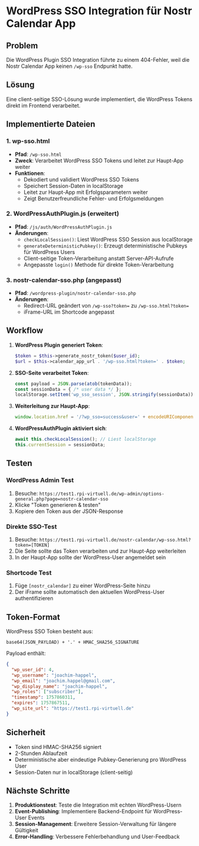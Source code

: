 # WordPress SSO Integration für Nostr Calendar App

## Problem
Die WordPress Plugin SSO Integration führte zu einem 404-Fehler, weil die Nostr Calendar App keinen `/wp-sso` Endpunkt hatte.

## Lösung
Eine client-seitige SSO-Lösung wurde implementiert, die WordPress Tokens direkt im Frontend verarbeitet.

## Implementierte Dateien

### 1. wp-sso.html
- **Pfad**: `/wp-sso.html` 
- **Zweck**: Verarbeitet WordPress SSO Tokens und leitet zur Haupt-App weiter
- **Funktionen**:
  - Dekodiert und validiert WordPress SSO Tokens
  - Speichert Session-Daten in localStorage
  - Leitet zur Haupt-App mit Erfolgsparametern weiter
  - Zeigt Benutzerfreundliche Fehler- und Erfolgsmeldungen

### 2. WordPressAuthPlugin.js (erweitert)
- **Pfad**: `/js/auth/WordPressAuthPlugin.js`
- **Änderungen**:
  - `checkLocalSession()`: Liest WordPress SSO Session aus localStorage
  - `generateDeterministicPubkey()`: Erzeugt deterministische Pubkeys für WordPress Users
  - Client-seitige Token-Verarbeitung anstatt Server-API-Aufrufe
  - Angepasste `login()` Methode für direkte Token-Verarbeitung

### 3. nostr-calendar-sso.php (angepasst)
- **Pfad**: `/wordpress-plugin/nostr-calendar-sso.php`
- **Änderungen**:
  - Redirect-URL geändert von `/wp-sso?token=` zu `/wp-sso.html?token=`
  - iFrame-URL im Shortcode angepasst

## Workflow

1. **WordPress Plugin generiert Token**:
   ```php
   $token = $this->generate_nostr_token($user_id);
   $url = $this->calendar_app_url . '/wp-sso.html?token=' . $token;
   ```

2. **SSO-Seite verarbeitet Token**:
   ```javascript
   const payload = JSON.parse(atob(tokenData));
   const sessionData = { /* user data */ };
   localStorage.setItem('wp_sso_session', JSON.stringify(sessionData));
   ```

3. **Weiterleitung zur Haupt-App**:
   ```javascript
   window.location.href = '/?wp_sso=success&user=' + encodeURIComponent(username);
   ```

4. **WordPressAuthPlugin aktiviert sich**:
   ```javascript
   await this.checkLocalSession(); // Liest localStorage
   this.currentSession = sessionData;
   ```

## Testen

### WordPress Admin Test
1. Besuche: `https://test1.rpi-virtuell.de/wp-admin/options-general.php?page=nostr-calendar-sso`
2. Klicke "Token generieren & testen"
3. Kopiere den Token aus der JSON-Response

### Direkte SSO-Test
1. Besuche: `https://test1.rpi-virtuell.de/nostr-calendar/wp-sso.html?token=[TOKEN]`
2. Die Seite sollte das Token verarbeiten und zur Haupt-App weiterleiten
3. In der Haupt-App sollte der WordPress-User angemeldet sein

### Shortcode Test  
1. Füge `[nostr_calendar]` zu einer WordPress-Seite hinzu
2. Der iFrame sollte automatisch den aktuellen WordPress-User authentifizieren

## Token-Format

WordPress SSO Token besteht aus:
```
base64(JSON_PAYLOAD) + '.' + HMAC_SHA256_SIGNATURE
```

Payload enthält:
```json
{
  "wp_user_id": 4,
  "wp_username": "joachim-happel", 
  "wp_email": "joachim.happel@gmail.com",
  "wp_display_name": "joachim-happel",
  "wp_roles": ["subscriber"],
  "timestamp": 1757860311,
  "expires": 1757867511,
  "wp_site_url": "https://test1.rpi-virtuell.de"
}
```

## Sicherheit

- Token sind HMAC-SHA256 signiert
- 2-Stunden Ablaufzeit
- Deterministische aber eindeutige Pubkey-Generierung pro WordPress User
- Session-Daten nur in localStorage (client-seitig)

## Nächste Schritte

1. **Produktionstest**: Teste die Integration mit echten WordPress-Usern
2. **Event-Publishing**: Implementiere Backend-Endpoint für WordPress-User Events
3. **Session-Management**: Erweitere Session-Verwaltung für längere Gültigkeit
4. **Error-Handling**: Verbessere Fehlerbehandlung und User-Feedback
